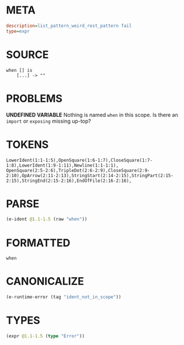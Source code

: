 # META
~~~ini
description=list_pattern_weird_rest_pattern fail
type=expr
~~~
# SOURCE
~~~roc
when [] is
    [...] -> ""
~~~
# PROBLEMS
**UNDEFINED VARIABLE**
Nothing is named `when` in this scope.
Is there an `import` or `exposing` missing up-top?

# TOKENS
~~~zig
LowerIdent(1:1-1:5),OpenSquare(1:6-1:7),CloseSquare(1:7-1:8),LowerIdent(1:9-1:11),Newline(1:1-1:1),
OpenSquare(2:5-2:6),TripleDot(2:6-2:9),CloseSquare(2:9-2:10),OpArrow(2:11-2:13),StringStart(2:14-2:15),StringPart(2:15-2:15),StringEnd(2:15-2:16),EndOfFile(2:16-2:16),
~~~
# PARSE
~~~clojure
(e-ident @1.1-1.5 (raw "when"))
~~~
# FORMATTED
~~~roc
when
~~~
# CANONICALIZE
~~~clojure
(e-runtime-error (tag "ident_not_in_scope"))
~~~
# TYPES
~~~clojure
(expr @1.1-1.5 (type "Error"))
~~~
